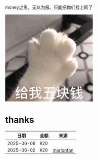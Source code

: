   money之恩，无以为报。只能把你们挂上网了

![image](five.jpg)

# thanks

日期|金额|来源|
--|--|--|
2025-06-09|¥20|
2025-06-02|¥20|[marlonfan](https://github.com/marlonfan)
